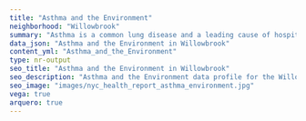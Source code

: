 ```yaml
---
title: "Asthma and the Environment"
neighborhood: "Willowbrook"
summary: "Asthma is a common lung disease and a leading cause of hospitalizations for children under 15 years old. This report provides a summary of asthma indicators by neighborhood. It also describes housing and neighborhood characteristics that can make asthma worse."
data_json: "Asthma and the Environment in Willowbrook"
content_yml: "Asthma_and_the_Environment"
type: nr-output
seo_title: "Asthma and the Environment in Willowbrook"
seo_description: "Asthma and the Environment data profile for the Willowbrook neighborhood of NYC."
seo_image: "images/nyc_health_report_asthma_environment.jpg"
vega: true
arquero: true
---
```

